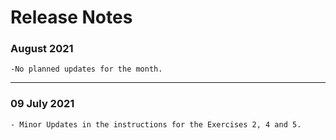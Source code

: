 # Release Notes

### August 2021 
    -No planned updates for the month.

-----------

### 09 July 2021
    - Minor Updates in the instructions for the Exercises 2, 4 and 5.
    

